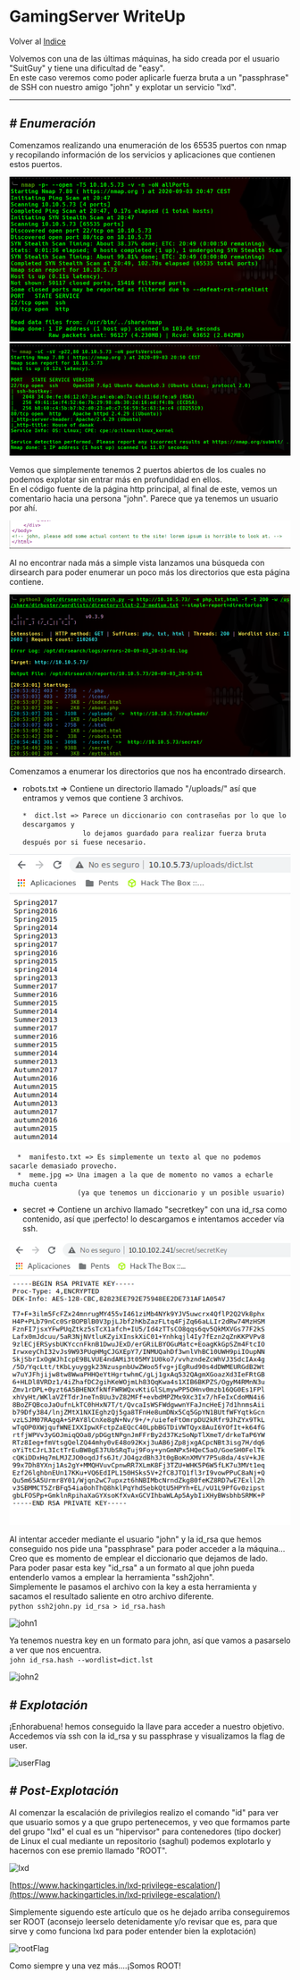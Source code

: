 # GamingServer WriteUp
Volver al [Indice](../README.md)

Volvemos con una de las últimas máquinas, ha sido creada por el usuario "SuitGuy" y tiene una dificultad de "easy".  
En este caso veremos como poder aplicarle fuerza bruta a un "passphrase" de SSH con nuestro amigo "john" y explotar un servicio "lxd".

----------------------------------------------------------------------------------------------------------------------------------------------------------------------
## *# Enumeración*
Comenzamos realizando una enumeración de los 65535 puertos con nmap y recopilando información de los servicios y aplicaciones que contienen estos puertos.

![nmap1](../images/gamingServer/nmap1.png)
![nmap2](../images/gamingServer/nmap2.png)

Vemos que simplemente tenemos 2 puertos abiertos de los cuales no podemos explotar sin entrar más en profundidad en ellos.  
En el código fuente de la página http principal, al final de este, vemos un comentario hacia una persona "john". Parece que ya tenemos un usuario por ahí.  

![user](../images/gamingServer/user.png)

Al no encontrar nada más a simple vista lanzamos una búsqueda con dirsearch para poder enumerar un poco más los directorios que esta página contiene.

![dirsearch](../images/gamingServer/dirsearch.png)

Comenzamos a enumerar los directorios que nos ha encontrado dirsearch.
* robots.txt => Contiene un directorio llamado "/uploads/" así que entramos y vemos que contiene 3 archivos.

      *  dict.lst => Parece un diccionario con contraseñas por lo que lo descargamos y 
                     lo dejamos guardado para realizar fuerza bruta después por si fuese necesario.

![diccionario](../images/gamingServer/dict.png)
 
      *  manifesto.txt => Es simplemente un texto al que no podemos sacarle demasiado provecho.
      *  meme.jpg => Una imagen a la que de momento no vamos a echarle mucha cuenta 
                     (ya que tenemos un diccionario y un posible usuario)

* secret => Contiene un archivo llamado "secretkey" con una id_rsa como contenido, así que ¡perfecto! lo descargamos e intentamos acceder vía ssh.

![id_rsa](../images/gamingServer/id_rsa.png)

Al intentar acceder mediante el usuario "john" y la id_rsa que hemos conseguido nos pide una "passphrase" para poder acceder a la máquina... Creo que es momento de emplear el diccionario que dejamos de lado.  
Para poder pasar esta key "id_rsa" a un formato al que john pueda entenderlo vamos a emplear la herramienta "ssh2john".  
Simplemente le pasamos el archivo con la key a esta herramienta y sacamos el resultado saliente en otro archivo diferente.  
``` python ssh2john.py id_rsa > id_rsa.hash ```

![john1](../images/gamingServer/john1.png)

Ya tenemos nuestra key en un formato para john, así que vamos a pasarselo a ver que nos encuentra.  
``` john id_rsa.hash --wordlist=dict.lst ```

![john2](../images/gamingServer/john2.png)

## *# Explotación*
¡Enhorabuena! hemos conseguido la llave para acceder a nuestro objetivo. Accedemos vía ssh con la id_rsa y su passphrase y visualizamos la flag de user.

![userFlag](../images/gamingServer/userFlag.png)

## *# Post-Explotación*
Al comenzar la escalación de privilegios realizo el comando "id" para ver que usuario somos y a que grupo pertenecemos, y veo que formamos parte del grupo "lxd" el cual es un "hipervisor" para contenedores (tipo docker) de Linux el cual mediante un repositorio (saghul) podemos explotarlo y hacernos con ese premio llamado "ROOT".

![lxd](../images/gamingServer/idLXD.png)

[https://www.hackingarticles.in/lxd-privilege-escalation/](https://www.hackingarticles.in/lxd-privilege-escalation/)

Simplemente siguendo este artículo que os he dejado arriba conseguiremos ser ROOT (aconsejo leerselo detenidamente y/o revisar que es, para que sirve y como funciona lxd para poder entender bien la explotación)

![rootFlag](../images/gamingServer/rootFlag.png)

Como siempre y una vez más....¡Somos ROOT!
